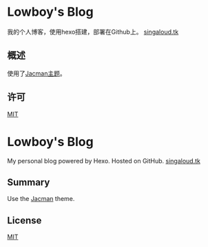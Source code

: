 # Lowboy's Blog

我的个人博客，使用hexo搭建，部署在Github上。
[singaloud.tk](http://singaloud.tk)

## 概述

使用了[Jacman主题](https://github.com/wuchong/jacman)。

## 许可

[MIT](http://opensource.org/licenses/MIT)

# Lowboy's Blog

My personal blog powered by Hexo. Hosted on GitHub.
[singaloud.tk](http://singaloud.tk)

## Summary

Use the [Jacman](https://github.com/wuchong/jacman) theme.

## License

[MIT](http://opensource.org/licenses/MIT)
